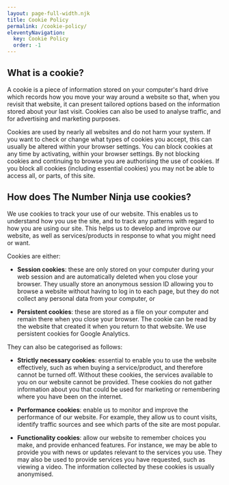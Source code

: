 ```yaml
---
layout: page-full-width.njk
title: Cookie Policy
permalink: /cookie-policy/
eleventyNavigation:
  key: Cookie Policy
  order: -1
---
```


## What is a cookie?

A cookie is a piece of information stored on your computer's hard drive which records how you move your way around a website so that, when you revisit that website, it can present tailored options based on the information stored about your last visit. Cookies can also be used to analyse traffic, and for advertising and marketing purposes.

Cookies are used by nearly all websites and do not harm your system. If you want to check or change what types of cookies you accept, this can usually be altered within your browser settings. You can block cookies at any time by activating, within your browser settings. By not blocking cookies and continuing to browse you are authorising the use of cookies. If you block all cookies (including essential cookies) you may not be able to access all, or parts, of this site.

## How does The Number Ninja use cookies?

We use cookies to track your use of our website. This enables us to understand how you use the site, and to track any patterns with regard to how you are using our site. This helps us to develop and improve our website, as well as services/products in response to what you might need or want.

Cookies are either:

- **Session cookies**: these are only stored on your computer during your web session and are automatically deleted when you close your browser. They usually store an anonymous session ID allowing you to browse a website without having to log in to each page, but they do not collect any personal data from your computer, or

- **Persistent cookies**: these are stored as a file on your computer and remain there when you close your browser. The cookie can be read by the website that created it when you return to that website. We use persistent cookies for Google Analytics.

They can also be categorised as follows:

- **Strictly necessary cookies**: essential to enable you to use the website effectively, such as when buying a service/product, and therefore cannot be turned off. Without these cookies, the services available to you on our website cannot be provided. These cookies do not gather information about you that could be used for marketing or remembering where you have been on the internet.

- **Performance cookies**: enable us to monitor and improve the performance of our website. For example, they allow us to count visits, identify traffic sources and see which parts of the site are most popular.

- **Functionality cookies**: allow our website to remember choices you make, and provide enhanced features. For instance, we may be able to provide you with news or updates relevant to the services you use. They may also be used to provide services you have requested, such as viewing a video. The information collected by these cookies is usually anonymised.
